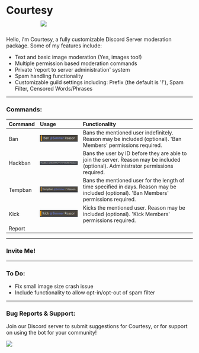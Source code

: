 # Courtesy &nbsp; &nbsp; &nbsp; &nbsp; &nbsp; &nbsp; &nbsp; &nbsp; &nbsp; &nbsp; &nbsp; &nbsp; &nbsp; &nbsp; &nbsp; &nbsp; &nbsp; &nbsp; &nbsp; &nbsp; &nbsp; &nbsp; &nbsp; &nbsp; &nbsp; &nbsp; &nbsp; &nbsp; &nbsp; &nbsp; &nbsp; &nbsp; &nbsp; &nbsp; &nbsp; [![](https://discordapp.com/api/guilds/630989618317230090/widget.png?style=shield)](https://discord.gg/z9qA8KY)

Hello, i'm Courtesy, a fully customizable Discord Server moderation package. Some of my features include:
 - Text and basic image moderation (Yes, images too!)
 - Multiple permission based moderation commands
 - Private 'report to server administration' system
 - Spam handling functionality
 - Customizable guild settings including: Prefix (the default is '!'), Spam Filter, Censored Words/Phrases

---

### Commands:
| Command | Usage | Functionality |
|:--------|:------|:--------------|
| Ban | ![](https://raw.githubusercontent.com/simmer-devs/ER-Bot/master/Images/banUsage.PNG) | Bans the mentioned user indefinitely. Reason may be included (optional). 'Ban Members' permissions required. |
| Hackban | ![](https://raw.githubusercontent.com/simmer-devs/ER-Bot/master/Images/hackbanUsage.PNG) | Bans the user by ID before they are able to join the server. Reason may be included (optional). Administrator permissions required. |
| Tempban | ![](https://raw.githubusercontent.com/simmer-devs/ER-Bot/master/Images/tempbanUsage.PNG) | Bans the mentioned user for the length of time specified in days. Reason may be included (optional). 'Ban Members' permissions required. |
| Kick | ![](https://raw.githubusercontent.com/simmer-devs/ER-Bot/master/Images/kickUsage.PNG) | Kicks the mentioned user. Reason may be included (optional). 'Kick Members' permissions required. |
| Report |

---

### Invite Me!

---

### To Do:
- Fix small image size crash issue
- Include functionality to allow opt-in/opt-out of spam filter


---

### Bug Reports & Support:
Join our Discord server to submit suggestions for Courtesy, or for support on using the bot for your community!


[![](https://discordapp.com/api/guilds/630989618317230090/widget.png?style=banner2)](https://discord.gg/z9qA8KY)


